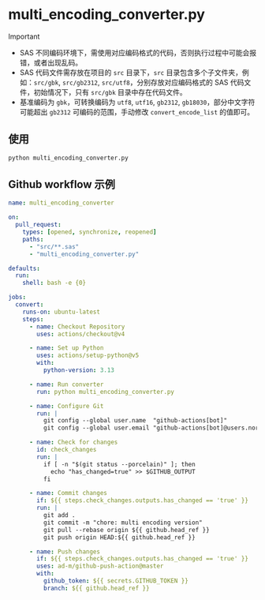 # multi_encoding_converter.py

> [!IMPORTANT]
>
> - SAS 不同编码环境下，需使用对应编码格式的代码，否则执行过程中可能会报错，或者出现乱码。
> - SAS 代码文件需存放在项目的 `src` 目录下，`src` 目录包含多个子文件夹，例如：`src/gbk`, `src/gb2312`, `src/utf8`，分别存放对应编码格式的 SAS 代码文件，初始情况下，只有 `src/gbk` 目录中存在代码文件。
> - 基准编码为 `gbk`，可转换编码为 `utf8`, `utf16`, `gb2312`, `gb18030`，部分中文字符可能超出 `gb2312` 可编码的范围，手动修改 `convert_encode_list` 的值即可。

## 使用

```bash
python multi_encoding_converter.py
```

## Github workflow 示例

```yml
name: multi_encoding_converter

on:
  pull_request:
    types: [opened, synchronize, reopened]
    paths:
      - "src/**.sas"
      - "multi_encoding_converter.py"

defaults:
  run:
    shell: bash -e {0}

jobs:
  convert:
    runs-on: ubuntu-latest
    steps:
      - name: Checkout Repository
        uses: actions/checkout@v4

      - name: Set up Python
        uses: actions/setup-python@v5
        with:
          python-version: 3.13

      - name: Run converter
        run: python multi_encoding_converter.py

      - name: Configure Git
        run: |
          git config --global user.name  "github-actions[bot]"
          git config --global user.email "github-actions[bot]@users.noreply.github.com"

      - name: Check for changes
        id: check_changes
        run: |
          if [ -n "$(git status --porcelain)" ]; then
            echo "has_changed=true" >> $GITHUB_OUTPUT
          fi

      - name: Commit changes
        if: ${{ steps.check_changes.outputs.has_changed == 'true' }}
        run: |
          git add .
          git commit -m "chore: multi encoding version"
          git pull --rebase origin ${{ github.head_ref }}
          git push origin HEAD:${{ github.head_ref }}

      - name: Push changes
        if: ${{ steps.check_changes.outputs.has_changed == 'true' }}
        uses: ad-m/github-push-action@master
        with:
          github_token: ${{ secrets.GITHUB_TOKEN }}
          branch: ${{ github.head_ref }}
```
